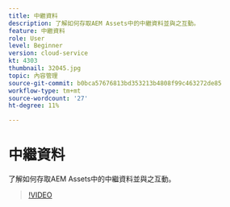 ```yaml
---
title: 中繼資料
description: 了解如何存取AEM Assets中的中繼資料並與之互動。
feature: 中繼資料
role: User
level: Beginner
version: cloud-service
kt: 4303
thumbnail: 32045.jpg
topic: 內容管理
source-git-commit: b0bca57676813bd353213b4808f99c463272de85
workflow-type: tm+mt
source-wordcount: '27'
ht-degree: 11%

---
```



# 中繼資料

了解如何存取AEM Assets中的中繼資料並與之互動。

>[!VIDEO](https://video.tv.adobe.com/v/32045/?quality=12&learn=on&hidetitle=true)